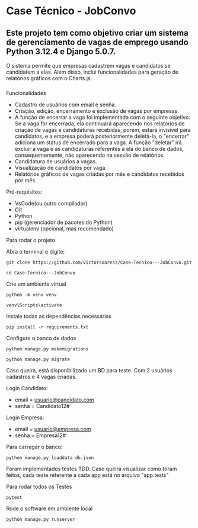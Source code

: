 # **Case Técnico - JobConvo**
## Este projeto tem como objetivo criar um sistema de gerenciamento de vagas de emprego usando Python 3.12.4 e Django 5.0.7. 
O sistema permite que empresas cadastrem vagas e candidatos se candidatem a elas. Além disso, inclui funcionalidades para geração de relatórios gráficos com o Charts.js.
###
Funcionalidades
 - Cadastro de usuários com email e senha.
 - Criação, edição, encerramento e exclusão de vagas por empresas.
 - A função de encerrar a vaga foi implementada com o seguinte objetivo: Se a vaga for encerrada, ela continuará aparecendo nos relatórios de criação de vagas e candidaturas recebidas, porém, estará invisível para candidatos, e a empresa poderá posteriormente deletá-la, o "encerrar" adiciona um status de encerrado para a vaga. A função "deletar" irá excluir a vaga e as candidaturas referentes à ela do banco de dados, consequentemente, não aparecendo na sessão de relatórios.
 - Candidatura de usuários a vagas.
 - Visualização de candidatos por vaga.
 - Relatórios gráficos de vagas criadas por mês e candidatos recebidos por mês.

Pré-requisitos:
 - VsCode(ou outro compilador)
 - Git
 - Python
 - pip (gerenciador de pacotes do Python)
 - virtualenv (opcional, mas recomendado)

Para rodar o projeto

Abra o terminal e digite:

```
git clone https://github.com/victorsoaress/Case-Tecnico---JobConvo.git
```
```
cd Case-Tecnico---JobConvo
```

Crie um ambiente virtual 

```
python -m venv venv
```
```
venv\Scripts\activate
```
Instale todas as dependências necessárias
```
pip install -r requirements.txt
```
Configure o banco de dados
```
python manage.py makemigrations
```
```
python manage.py migrate
```
Caso queira, está disponibilizado um BD para teste. Com 2 usuários cadastros e 4 vagas criadas.

Login Candidato:
 - email = usuario@candidato.com
 - senha = Candidato12#

Login Empresa:
 - email = usuario@empresa.com
 - senha = Empresa12#

Para carregar o banco:

```
python manage.py loaddata db.json

```

Foram implementados testes TDD. Caso queira visualizar como foram feitos, cada teste referente a cada app está no arquivo "app.tests"

Para rodar todos os Testes
```
pytest
```

Rode o software em ambiente local
```
python manage.py runserver
```





